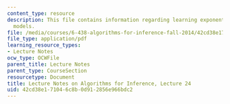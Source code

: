 ```yaml
---
content_type: resource
description: This file contains information regarding learning exponential family
  models.
file: /media/courses/6-438-algorithms-for-inference-fall-2014/42cd38e171046c8b0d912856e966bdc2_MIT6_438F14_Lec24.pdf
file_type: application/pdf
learning_resource_types:
- Lecture Notes
ocw_type: OCWFile
parent_title: Lecture Notes
parent_type: CourseSection
resourcetype: Document
title: Lecture Notes on Algorithms for Inference, Lecture 24
uid: 42cd38e1-7104-6c8b-0d91-2856e966bdc2
---
```


